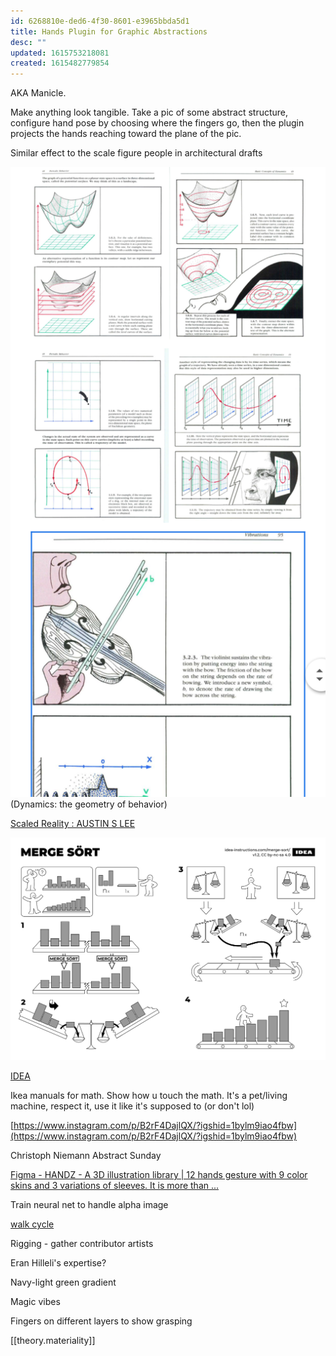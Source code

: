 ```yaml
---
id: 6268810e-ded6-4f30-8601-e3965bbda5d1
title: Hands Plugin for Graphic Abstractions
desc: ""
updated: 1615753218081
created: 1615482779854
---
```


AKA Manicle.

Make anything look tangible. Take a pic of some abstract structure, configure hand pose by choosing where the fingers go, then the plugin projects the hands reaching toward the plane of the pic.

Similar effect to the scale figure people in architectural drafts

![](/assets/images/2021-03-11-14-46-39.png)
(Dynamics: the geometry of behavior)

[Scaled Reality : AUSTIN S LEE](http://austinslee.com/index.php?/2011/scaled-reality/)

![IDEA](/assets/images/2021-03-11-14-48-31.png)

[IDEA](https://idea-instructions.com/)

Ikea manuals for math. Show how u touch the math. It's a pet/living machine, respect it, use it like it's supposed to (or don't lol)

[https://www.instagram.com/p/B2rF4DajlQX/?igshid=1bylm9iao4fbw](https://www.instagram.com/p/B2rF4DajlQX/?igshid=1bylm9iao4fbw)

Christoph Niemann Abstract Sunday

[Figma - HANDZ - A 3D illustration library | 12 hands gesture with 9 color skins and 3 variations of sleeves. It is more than ...](https://www.figma.com/community/file/902794068051207777)

Train neural net to handle alpha image

[walk cycle](https://youtu.be/zncGMr7ggmM)

Rigging - gather contributor artists

Eran Hilleli's expertise?

Navy-light green gradient

Magic vibes

Fingers on different layers to show grasping

[[theory.materiality]]
